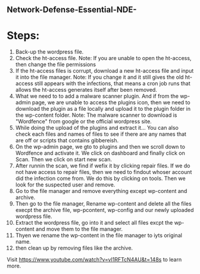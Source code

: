 ## Network-Defense-Essential-NDE-
# Steps:
1. Back-up the wordpress file.
2. Check the ht-access file.
   Note: If you are unable to open the ht-access, then change the file permissions
3. If the ht-access files is corrupt, download a new ht-access file and input it into the file manager.
   Note: If you change it and it still gives the old ht-access still appears with the infections, that means a 
   cron job runs that allows the ht-access generates itself after been removed.
4. What we need to to add a malware scanner plugin. And if from the wp-admin page, we are unable to access the plugins icon, then 
   we need to download the plugin as a file locally and upload it to the plugin folder in the wp-content folder.
   Note: The malware scanner to download is "Wordfence" from google or the official wordpress site.
5. While doing the upload of the plugins and extract it... You can also check each files and names of files to see if there are any names that are off or
   scripts that contains gibbereish.
6. On the wp-admin page, we gto to plugins and then we scroll down to Wordfence and activate it. We click on dashboard and finally click on Scan. 
   Then we click on start new scan.
7. After runnin the scan, we find if wefix it by clicking repair files. If we do not have access to repair files, then we need to findout whoser account did the            infection come from. We do this by clicking on tools. Then we look for the suspected user and remove.
8. Go to the file manager and remove everything except wp-content and archive.
9. Then go to the file manager, Rename wp-content and delete all the files execpt the archive file, wp-pcontent, wp-config and our newly uploaded wordpress file.
10. Extract the wordpress file, go into it and select all files excpt the wp-content and move them to the file manager.
11. Thyen we rename the wp-content in the file manager to iyts original name.
12. then clean up by removing files like the archive.

Visit https://www.youtube.com/watch?v=vI1RFTcN4AU&t=148s to learn more.
